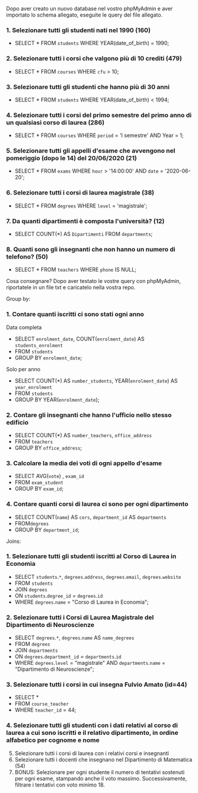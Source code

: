 Dopo aver creato un nuovo database nel vostro phpMyAdmin e aver importato lo schema allegato, eseguite le query del file allegato.

### 1. Selezionare tutti gli studenti nati nel 1990 (160)
- SELECT * FROM `students` WHERE YEAR(date_of_birth) = 1990;

### 2. Selezionare tutti i corsi che valgono più di 10 crediti (479)
- SELECT * FROM `courses` WHERE `cfu` > 10;

### 3. Selezionare tutti gli studenti che hanno più di 30 anni
- SELECT * FROM `students` WHERE YEAR(date_of_birth) < 1994;

### 4. Selezionare tutti i corsi del primo semestre del primo anno di un qualsiasi corso di laurea (286)
- SELECT * FROM `courses` WHERE `period` = 'I semestre' AND Year = 1;

### 5. Selezionare tutti gli appelli d'esame che avvengono nel pomeriggio (dopo le 14) del 20/06/2020 (21)
- SELECT * FROM `exams` WHERE `hour` > '14:00:00' AND `date` = '2020-06-20';

### 6. Selezionare tutti i corsi di laurea magistrale (38)
- SELECT * FROM `degrees` WHERE `level` = 'magistrale';

### 7. Da quanti dipartimenti è composta l'università? (12)
- SELECT COUNT(*) AS `Dipartimenti` FROM `departments`;

### 8. Quanti sono gli insegnanti che non hanno un numero di telefono? (50)
- SELECT * FROM `teachers` WHERE `phone` IS NULL;

Cosa consegnare?
Dopo aver testato le vostre query con phpMyAdmin, riportatele in un file txt e caricatelo nella vostra repo.


Group by:
### 1. Contare quanti iscritti ci sono stati ogni anno
Data completa
- SELECT `enrolment_date`, COUNT(`enrolment_date`) AS `students_enrolment`
- FROM `students`
- GROUP BY `enrolment_date`;

Solo per anno
- SELECT COUNT(*) AS `number_students`, YEAR(`enrolment_date`) AS `year_enrolment`
- FROM `students`
- GROUP BY YEAR(`enrolment_date`);


### 2. Contare gli insegnanti che hanno l'ufficio nello stesso edificio
- SELECT COUNT(*) AS `number_teachers`, `office_address`
- FROM `teachers`
- GROUP BY `office_address`;


### 3. Calcolare la media dei voti di ogni appello d'esame
- SELECT AVG(`vote`) , `exam_id`
- FROM `exam_student`
- GROUP BY `exam_id`;

### 4. Contare quanti corsi di laurea ci sono per ogni dipartimento
- SELECT COUNT(`name`) AS `cors`, `department_id` AS `departments`
- FROM`degrees`
- GROUP BY `department_id`;



Joins:
### 1. Selezionare tutti gli studenti iscritti al Corso di Laurea in Economia
- SELECT `students`.`*`, `degrees`.`address`, `degrees`.`email`, `degrees`.`website`
- FROM `students`
- JOIN `degrees`
- ON `students`.`degree_id` = `degrees`.`id`
- WHERE `degrees`.`name` = "Corso di Laurea in Economia";



### 2. Selezionare tutti i Corsi di Laurea Magistrale del Dipartimento di Neuroscienze
- SELECT `degrees`.`*`, `degrees`.`name` AS `name_degrees` 
- FROM `degrees`
- JOIN `departments`
- ON `degrees`.`department_id` = `departments`.`id`
- WHERE `degrees`.`level` = "magistrale" AND `departments`.`name` = "Dipartimento di Neuroscienze";


### 3. Selezionare tutti i corsi in cui insegna Fulvio Amato (id=44)
- SELECT *
- FROM `course_teacher`
- WHERE `teacher_id` = 44;


### 4. Selezionare tutti gli studenti con i dati relativi al corso di laurea a cui sono iscritti e il relativo dipartimento, in ordine alfabetico per cognome e nome
5. Selezionare tutti i corsi di laurea con i relativi corsi e insegnanti
6. Selezionare tutti i docenti che insegnano nel Dipartimento di Matematica (54)
7. BONUS: Selezionare per ogni studente il numero di tentativi sostenuti per ogni esame, stampando anche il voto massimo. Successivamente, filtrare i tentativi con voto minimo 18.